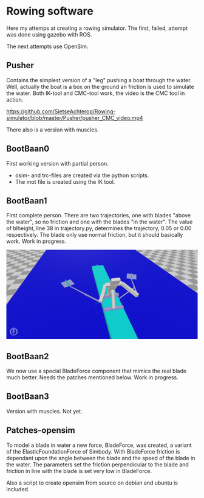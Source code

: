 # Rowing software

Here my attemps at creating a rowing simulator.
The first, failed, attempt was done using gazebo with ROS.

The next attempts use OpenSim.

## Pusher

Contains the simplest version of a "leg" pushing a boat through the water. Well, actually the boat is a box on the ground an friction is used
to simulate the water.
Both IK-tool and CMC-tool work, the video is the CMC tool in action.

https://github.com/SietseAchterop/Rowing-simulator/blob/master/Pusher/pusher_CMC_video.mp4

There also is a version with muscles.

## BootBaan0

First working version with partial person.

  - osim- and trc-files are created via the python scripts.
  - The mot file is created using the IK tool.

## BootBaan1

First complete person. There are two trajectories, one with blades "above the water", so no friction and one with the blades "in the water".
The value of blheight, line 38 in trajectory.py, determines the trajectory, 0.05 or 0.00 respectively.
The blade only use normal friction, but it should basically work.
Work in progress.

<img src="BootBaan1/das_boot.png" alt="das Boot" width="800"/>

## BootBaan2

We now use a special BladeForce component that mimics the real blade much better. Needs the patches mentioned below.
Work in progress.

## BootBaan3

Version with muscles.
Not yet.


## Patches-opensim

To model a blade in water a new force, BladeForce, was created, a variant of the ElasticFoundationForce of Simbody.
With BladeForce friction is dependant upon the angle between the blade and the speed of the blade in the water.
The parameters set the friction perpendicular to the blade and friction in line with the blade is set very low in BladeForce.

Also a script to create opensim from source on debian and ubuntu is included.
